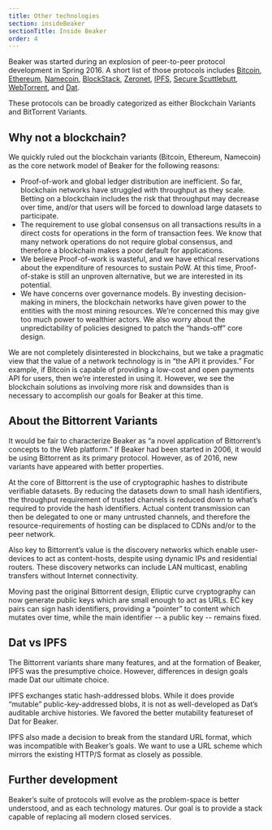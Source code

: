 ```yaml
---
title: Other technologies
section: insideBeaker
sectionTitle: Inside Beaker
order: 4
---
```


Beaker was started during an explosion of peer-to-peer protocol development in Spring 2016. A short list of those protocols includes [Bitcoin](https://bitcoin.org/), [Ethereum](https://www.ethereum.org/), [Namecoin](https://www.namecoin.org/), [BlockStack](https://blockstack.org/), [Zeronet](https://zeronet.io/), [IPFS](https://ipfs.io/), [Secure Scuttlebutt](https://www.scuttlebutt.nz/), [WebTorrent](https://webtorrent.io/), and [Dat](https://datproject.org/).

These protocols can be broadly categorized as either Blockchain Variants and BitTorrent Variants.

## Why not a blockchain?

We quickly ruled out the blockchain variants (Bitcoin, Ethereum, Namecoin) as the core network model of Beaker for the following reasons:

- Proof-of-work and global ledger distribution are inefficient. So far, blockchain networks have struggled with throughput as they scale. Betting on a blockchain includes the risk that throughput may decrease over time, and/or that users will be forced to download large datasets to participate.
- The requirement to use global consensus on all transactions results in a direct costs for operations in the form of transaction fees. We know that many network operations do not require global consensus, and therefore a blockchain makes a poor default for applications.
- We believe Proof-of-work is wasteful, and we have ethical reservations about the expenditure of resources to sustain PoW. At this time, Proof-of-stake is still an unproven alternative, but we are interested in its potential.
- We have concerns over governance models. By investing decision-making in miners, the blockchain networks have given power to the entities with the most mining resources. We’re concerned this may give too much power to wealthier actors. We also worry about the unpredictability of policies designed to patch the “hands-off” core design.

We are not completely disinterested in blockchains, but we take a pragmatic view that the value of a network technology is in “the API it provides.” For example, if Bitcoin is capable of providing a low-cost and open payments API for users, then we’re interested in using it. However, we see the blockchain solutions as involving more risk and downsides than is necessary to accomplish our goals for Beaker at this time.

## About the Bittorrent Variants

It would be fair to characterize Beaker as “a novel application of Bittorrent’s concepts to the Web platform.” If Beaker had been started in 2006, it would be using Bittorrent as its primary protocol. However, as of 2016, new variants have appeared with better properties.

At the core of Bittorrent is the use of cryptographic hashes to distribute verifiable datasets. By reducing the datasets down to small hash identifiers, the throughput requirement of trusted channels is reduced down to what’s required to provide the hash identifiers. Actual content transmission can then be delegated to one or many untrusted channels, and therefore the resource-requirements of hosting can be displaced to CDNs and/or to the peer network.

Also key to Bittorrent’s value is the discovery networks which enable user-devices to act as content-hosts, despite using dynamic IPs and residential routers. These discovery networks can include LAN multicast, enabling transfers without Internet connectivity.

Moving past the original Bittorrent design, Elliptic curve cryptography can now generate public keys which are small enough to act as URLs. EC key pairs can sign hash identifiers, providing a “pointer” to content which mutates over time, while the main identifier -- a public key -- remains fixed.

## Dat vs IPFS

The Bittorrent variants share many features, and at the formation of Beaker, IPFS was the presumptive choice. However, differences in design goals made Dat our ultimate choice.

IPFS exchanges static hash-addressed blobs. While it does provide “mutable” public-key-addressed blobs, it is not as well-developed as Dat’s auditable archive histories. We favored the better mutability featureset of Dat for Beaker.

IPFS also made a decision to break from the standard URL format, which was incompatible with Beaker’s goals. We want to use a URL scheme which mirrors the existing HTTP/S format as closely as possible.

## Further development

Beaker’s suite of protocols will evolve as the problem-space is better understood, and as each technology matures. Our goal is to provide a stack capable of replacing all modern closed services.